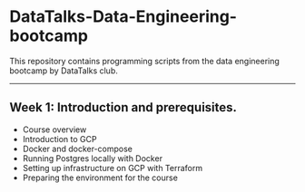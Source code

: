 # DataTalks-Data-Engineering-bootcamp
This repository contains programming scripts from the data engineering bootcamp by DataTalks club.
***
## Week 1: Introduction and prerequisites.
- Course overview
- Introduction to GCP
- Docker and docker-compose
- Running Postgres locally with Docker
- Setting up infrastructure on GCP with Terraform
- Preparing the environment for the course
